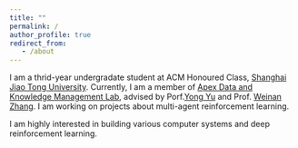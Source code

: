 ```yaml
---
title: ""
permalink: /
author_profile: true
redirect_from:
   - /about
---
```


I am a thrid-year undergradate student at ACM Honoured Class, [Shanghai Jiao Tong University](en.sjtu.edu.cn). Currently, I am a member of [Apex Data and Knowledge Management Lab](http://apex.sjtu.edu.cn), advised by Porf.[Yong Yu](http://apex.sjtu.edu.cn/members/yyu) and Prof. [Weinan Zhang](http://wnzhang.net). I am working on projects about multi-agent reinforcement learning.

I am highly interested in building various computer systems and deep reinforcement learning.

